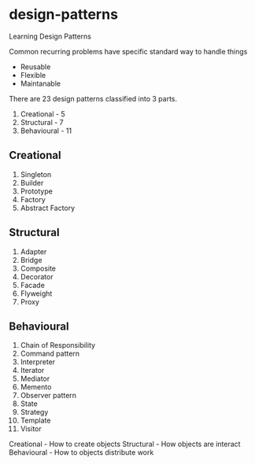 # design-patterns
Learning Design Patterns

Common recurring problems have specific standard way to handle things
- Reusable
- Flexible
- Maintanable

There are 23 design patterns classified into 3 parts.
1. Creational - 5
2. Structural - 7
3. Behavioural - 11

## Creational
1. Singleton
2. Builder
3. Prototype
4. Factory
5. Abstract Factory

## Structural
1. Adapter
2. Bridge
3. Composite
4. Decorator
5. Facade
6. Flyweight
7. Proxy

## Behavioural
1. Chain of Responsibility
2. Command pattern
3. Interpreter
4. Iterator
5. Mediator
6. Memento
7. Observer pattern
8. State 
9. Strategy
10. Template
11. Visitor


Creational - How to create objects
Structural - How objects are interact
Behavioural - How to objects distribute work
